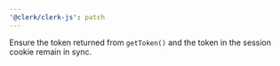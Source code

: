 ```yaml
---
'@clerk/clerk-js': patch
---
```


Ensure the token returned from `getToken()` and the token in the session cookie remain in sync.
